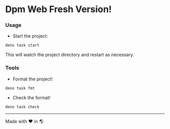 # Dpm Web Fresh Version!

### Usage

- Start the project:

```
deno task start
```

This will watch the project directory and restart as necessary.

### Tools

- Format the project!

```
deno task fmt
```

- Check the format!

```
deno task check
```

---

Made with :heart: in :earth_americas:

